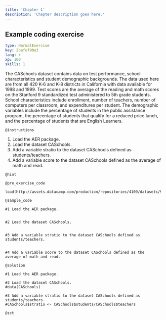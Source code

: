 ```yaml
---
title: 'Chapter 1'
description: 'Chapter description goes here.'
---
```


## Example coding exercise

```yaml
type: NormalExercise
key: 2bafef99a3
lang: r
xp: 100
skills: 1
```

The CASchools dataset contains data on test performance, school characteristics and student demographic backgrounds. The data used here are from all 420 K-6 and K-8 districts in California with data available for 1998 and 1999. Test scores are the average of the reading and math scores on the Stanford 9 standardized test administered to 5th grade students. School characteristics include enrollment, number of teachers, number of computers per classroom, and expenditures per student. The demographic variables include the percentage of
students in the public assistance program, the percentage of students that qualify for a reduced price lunch, and the percentage of students that are
English Learners.

`@instructions`
1) Load the AER package.
2) Load the dataset CASchools.
3) Add a variable stratio to the dataset CASchools defined as students/teachers.
4) Add a variable score to the dataset CASchools defined as the average of math and read.

`@hint`


`@pre_exercise_code`
```{r}
load(http://assets.datacamp.com/production/repositories/4109/datasets/95ef8fcca6759b94c8e86311851f1459f4aecea4/CASchools.rda)
```

`@sample_code`
```{r}
#1 Load the AER package.


#2 Load the dataset CASchools.


#3 Add a variable stratio to the dataset CASchools defined as students/teachers.


#4 Add a variable score to the dataset CASchools defined as the average of math and read.

```

`@solution`
```{r}
#1 Load the AER package.

#2 Load the dataset CASchools.
#data(CASchools)

#3 Add a variable stratio to the dataset CASchools defined as students/teachers.
#CASchools$stratio <- CASchools$students/CASchools$teachers

```

`@sct`
```{r}

```

